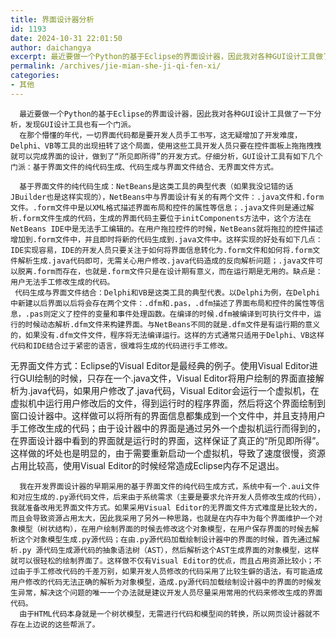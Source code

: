 ```yaml
---
title: 界面设计器分析
id: 1193
date: 2024-10-31 22:01:50
author: daichangya
excerpt: 最近要做一个Python的基于Eclipse的界面设计器，因此我对各种GUI设计工具做了一下分析，发现GUI设计工具也有一个门派。 在那个懵懂的年代，一切界面代码都是要开发人员手工书写，这无疑增加了开发难度，Delphi、VB等工具的出现扭转了这个局面，使用这些工具开发人员只要在控件面板上拖拖拽拽就可以完成界面的设计，做到了“所见即所得”的开发方式。仔细分析，GUI设计工具有如下几个
permalink: /archives/jie-mian-she-ji-qi-fen-xi/
categories:
- 其他
---
```



      最近要做一个Python的基于Eclipse的界面设计器，因此我对各种GUI设计工具做了一下分析，发现GUI设计工具也有一个门派。  
      在那个懵懂的年代，一切界面代码都是要开发人员手工书写，这无疑增加了开发难度，Delphi、VB等工具的出现扭转了这个局面，使用这些工具开发人员只要在控件面板上拖拖拽拽就可以完成界面的设计，做到了“所见即所得”的开发方式。仔细分析，GUI设计工具有如下几个门派：基于界面文件的纯代码生成、代码生成与界面文件结合、无界面文件方式。  
  
      基于界面文件的纯代码生成：NetBeans是这类工具的典型代表（如果我没记错的话JBuilder也是这样实现的），NetBeans中与界面设计有关的有两个文件：.java文件和.form文件。.form文件中是以XML格式描述界面布局和控件的属性等信息；.java文件则是通过解析.form文件生成的代码，生成的界面代码主要位于initComponents方法中，这个方法在NetBeans IDE中是无法手工编辑的。在用户拖拉控件的时候，NetBeans就将拖拉的控件描述增加到.form文件中，并且即时将新的代码生成到.java文件中。这样实现的好处有如下几点：IDE实现容易，IDE的开发人员只要关注于如何将界面信息转化为.form文件和如何将.form文件解析生成.java代码即可，无需关心用户修改.java代码造成的反向解析问题；.java文件可以脱离.form而存在，也就是.form文件只是在设计期有意义，而在运行期是无用的。缺点是：用户无法手工修改生成的代码。  
     代码生成与界面文件结合：Delphi和VB是这类工具的典型代表。以Delphi为例，在Delphi中新建以后界面以后将会存在两个文件：.dfm和.pas，.dfm描述了界面布局和控件的属性等信息，.pas则定义了控件的变量和事件处理函数。在编译的时候.dfm被编译到可执行文件中，运行的时候动态解析.dfm文件来构建界面。与NetBeans不同的就是.dfm文件是有运行期的意义的，如果没有.dfm文件文件，程序将无法编译运行。这样的方式通常只适用于Delphi、VB这样代码和IDE结合过于紧密的语言，很难将生成的代码进行手工修改。  
  无界面文件方式：Eclipse的Visual Editor是最经典的例子。使用Visual Editor进行GUI绘制的时候，只存在一个.java文件，Visual Editor将用户绘制的界面直接解析为.java代码，如果用户修改了.java代码，Visual Editor会运行一个虚拟机，在虚拟机中运行用户修改后的文件，得到运行时的程序界面，然后将这个界面绘制到窗口设计器中。这样做可以将所有的界面信息都集成到一个文件中，并且支持用户手工修改生成的代码；由于设计器中的界面是通过另外一个虚拟机运行而得到的，在界面设计器中看到的界面就是运行时的界面，这样保证了真正的“所见即所得”。这样做的坏处也是明显的，由于需要重新启动一个虚拟机，导致了速度很慢，资源占用比较高，使用Visual Editor的时候经常造成Eclipse内存不足退出。     
   
      我在开发界面设计器的早期采用的基于界面文件的纯代码生成方式，系统中有一个.aui文件和对应生成的.py源代码文件，后来由于系统需求（主要是要求允许开发人员修改生成的代码），我就准备改用无界面文件方式。如果采用Visual Editor的无界面文件方式难度是比较大的，而且会导致资源占用太大，因此我采用了另外一种思路，也就是在内存中为每个界面维护一个对象模型（树状结构），在用户绘制界面的时候去修改这个对象模型，在用户保存界面的时候去解析这个对象模型生成.py源代码；在由.py源代码加载绘制设计器中的界面的时候，首先通过解析.py 源代码生成源代码的抽象语法树（AST），然后解析这个AST生成界面的对象模型，这样就可以很轻松的绘制界面了。这样做不仅有Visual Editor的优点，而且占用资源比较小；不过由于手工修改代码的千差万别，如果开发人员修改的代码采用了比较生僻的语法，有可能造成用户修改的代码无法正确的解析为对象模型，造成.py源代码加载绘制设计器中的界面的时候发生异常，解决这个问题的唯一一个办法就是建议开发人员尽量采用常用的代码来修改生成的界面代码。  
      由于HTML代码本身就是一个树状模型，无需进行代码和模型间的转换，所以网页设计器就不存在上边说的这些帮派了。  
